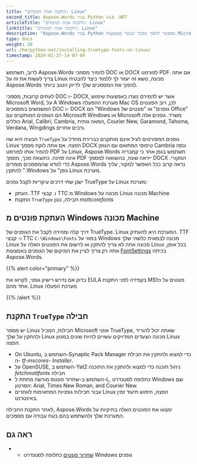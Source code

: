 ```yaml
---
title: "התקנת אמת המונחים: Linux"
second_title: Aspose.Words עבור Python via .NET
articleTitle: "התקנת אמת המונחים: Linux"
linktitle: "התקנת אמת המונחים: Linux"
description: "Aspose.Words עבור Python מאפשר להפוך מסמך שנוצר באמצעות Microsoft Word על A Linux מכונה עם הדיוק הטוב ביותר כדי להשיג זאת, העתק קבצים מגופן מ Windows מכונה או התקנת `TrueType` חבילה על גבי החבילה Linux מכונה"
type: docs
weight: 20
url: /he/python-net/installing-truetype-fonts-on-linux/
timestamp: 2024-01-27-14-07-04
---
```


לרוב, תשתמש Aspose.Words להמיר מסמכי DOC או DOCX לפורמט PDF. אם אתה צריך לעשות את זה על Linux מכונה, נושא זה יעזור לך ללמוד כיצד להבטיח Aspose.Words להפוך את המסמכים שלך לדיוק הטוב ביותר.

לעתים קרובות, מסמכי DOC ו- DOCX, אשר יש להמירם נוצרו באמצעות שימוש Microsoft Word, על A Windows מערכת ההפעלה Mac OS לכן, רוב הפונטים המשמשים במסמכים DOC ו- DOCX הם "Windows גופנים" או "פונטים של Office" הם הגופנים המותקנים עם Microsoft Windows או Microsoft משרד. גופנים אלה כוללים Arial, Calibri, Cambria, המאה גותית, Courier New, Garamond, Tahoma, Verdana, Wingdings ורבים אחרים.

הבעיה היא שה `TrueType` גופנים המפורטים לעיל אינם מותקנים כברירת מחדל על Linux הפצה. אם אתה לוקח מסמך DOCX טיפוסי המתואם עם הגופן Cambria ונסה להמיר אותו לפורמט PDF על Linux, Aspose.Words תשתמש בגפן אחר כי קמבריה אינה זמינה. כתוצאה מכך, מסמך PDF ייראה שונה, בהשוואה למסמך DOCX המקורי. כדי לוודא שהמסמכים מומרים Aspose.Words נראה קרוב ככל האפשר למקור, עליך להתקין ".Windows גופן" על Linux מערכת.

ישנן שתי דרכים עיקריות לקבל גפנים TrueType על Linux מערכת:

- העתק .TTF ו. קבצי TTC מ Windows מכונה על Linux מכונה Machine
- התקנת `TrueType` חבילה, כגון *msttcorefonts*

## העתקת פונטים מ Windows מכונה Machine

דרך קלה ומהירה לקבל את הגופנים של TrueType. Linux המערכת היא להעתיק. TTF ו- קבצי TTC `C:\Windows\Fonts` במאי על Windows מכונה לבמאית כלשהי שלך Linux מכונה אתה לא צריך להתקין או לרשום את הפונטים האלה על Linux בכל אופן, אתה רק צריך לציין את המיקום של הגופנים באמצעות [FontSettings](https://reference.aspose.com/words/python-net/aspose.words.fonts/fontsettings/) בכיתה Aspose.Words.

{{% alert color="primary" %}}

בדוק אם נדרש רישיון גופני, לקרוא את EULA בקפידה לפני התקנת MSפונטים על כל אחד מהם. Linux מערכת הפעלה

{{% /alert %}}

## התקנת `TrueType` חבילה

יש מספר Linux חבילות, המכיל Microsoft אוזני TrueType, שאתה יכול להוריד ולהתקין על שלך Linux מכונה הצעדים המדויקים עשויים להיות שונים במגוון Linux הפצה.

- On Ubuntu, השתמש ב-Synaptic Pack Manager כדי למצוא ולהתקין את חבילת ה- *tf-mscores- Installer*.
- על OpenSUSE, השתמש ב-Yat2 ניהול תוכנה כדי למצוא ולהתקין את התוכנה *fetchmsttfonts* חבילה
- השתמש ב-שחרור פונטס מורשה מתחת ל-L, כחלופה לסטנדרט Windows שם הסרטון: Arial, Times New Roman, and Courier New.
- עבור חבילות גופניות המתאימות לאחרים Linux הפצה, חיפוש תיעוד זמין באינטרנט.

לאחר התקנת החבילה, Aspose.Words ימצאו את הפונטים האלה בתיקיות על המערכת שלך ולהשתמש בהם בעת עבודה עם מסמכים.

## ראה גם

- - [שחרור פונטים](https://pagure.io/liberation-fonts) כחלופה לסטנדרט Windows גופנים
